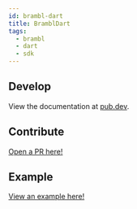 ```yaml
---
id: brambl-dart
title: BramblDart
tags:
  - brambl
  - dart
  - sdk
---
```


## Develop

View the documentation at [pub.dev](https://pub.dev/documentation/topl_common/latest/).

## Contribute

[Open a PR here!](https://github.com/Topl/dart_topl_common)

## Example

[View an example here!](https://github.com/Topl/bifrost-client-sample-dart)
